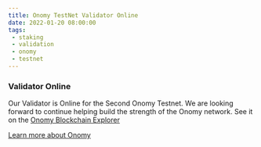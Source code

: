 ```yaml
---
title: Onomy TestNet Validator Online
date: 2022-01-20 08:00:00
tags:
 - staking
 - validation
 - onomy
 - testnet
---
```

### Validator Online
Our Validator is Online for the Second Onomy Testnet. We are looking forward to continue helping build the strength of the Onomy network.
See it on the [Onomy Blockchain Explorer](https://explorer-testnet.onomy.io/validators/onomyvaloper12reepqzweq5hjd3lxaqlfh0f6pumz0dt0vq97y)

[Learn more about Onomy](https://onomy.io)